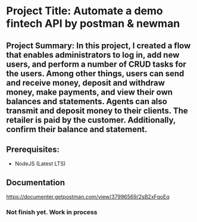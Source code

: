 # Project Title: Automate a demo fintech API by postman & newman
## Project Summary: In this project, I created a flow that enables administrators to log in, add new users, and perform a number of CRUD tasks for the users.  Among other things, users can send and receive money, deposit and withdraw money, make payments, and view their own balances and statements.  Agents can also transmit and deposit money to their clients.  The retailer is paid by the customer.  Additionally, confirm their balance and statement.

## Prerequisites:
- NodeJS (Latest LTS)

## Documentation
https://documenter.getpostman.com/view/37996569/2sB2xFgoEq

### Not finish yet. Work in process ###
